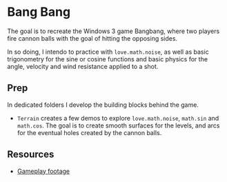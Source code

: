 # Bang Bang

The goal is to recreate the Windows 3 game Bangbang, where two players fire cannon balls with the goal of hitting the opposing sides.

In so doing, I intendo to practice with `love.math.noise`, as well as basic trigonometry for the sine or cosine functions and basic physics for the angle, velocity and wind resistance applied to a shot.

## Prep

In dedicated folders I develop the building blocks behind the game.

- `Terrain` creates a few demos to explore `love.math.noise`, `math.sin` and `math.cos`. The goal is to create smooth surfaces for the levels, and arcs for the eventual holes created by the cannon balls.

## Resources

- [Gameplay footage](https://www.youtube.com/watch?v=Y89ByQPqODk)
